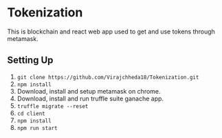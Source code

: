# Tokenization
This is blockchain and react web app used to get and use tokens through metamask.
## Setting Up
1. ```git clone https://github.com/Virajchheda18/Tokenization.git```
2. ```npm install```
3. Download, install and setup metamask on chrome.
4. Download, install and run truffle suite ganache app.
5. ```truffle migrate --reset```
6. ```cd client```
7. ```npm install```
8. ```npm run start```